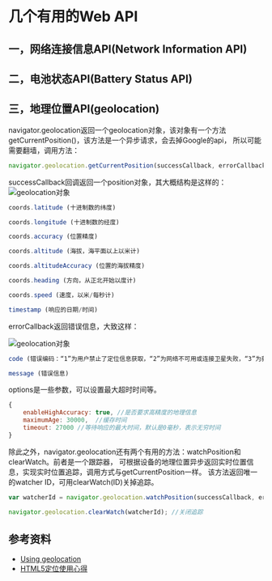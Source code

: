 # 几个有用的Web API

## 一，网络连接信息API(Network Information API)

## 二，电池状态API(Battery Status API)

## 三，地理位置API(geolocation)

navigator.geolocation返回一个geolocation对象，该对象有一个方法getCurrentPosition()，该方法是一个异步请求，会去掉Google的api，
所以可能需要翻墙，调用方法：
```js
navigator.geolocation.getCurrentPosition(successCallback, errorCallback, options);
```
successCallback回调返回一个position对象，其大概结构是这样的：
![geolocation对象](http://p8rbt50i2.bkt.clouddn.com/blogWX20180528-105336.png)

```js
coords.latitude (十进制数的纬度)

coords.longitude (十进制数的经度)

coords.accuracy (位置精度)

coords.altitude (海拔，海平面以上以米计)

coords.altitudeAccuracy (位置的海拔精度)

coords.heading (方向，从正北开始以度计)

coords.speed (速度，以米/每秒计)

timestamp (响应的日期/时间)
```


errorCallback返回错误信息，大致这样：

![geolocation对象](http://p8rbt50i2.bkt.clouddn.com/WX20180528-110527.png)

```js
code (错误编码：“1”为用户禁止了定位信息获取，“2”为网络不可用或连接卫星失败，“3”为获取定位所花费的时间过长，“0”为出现未知错误)

message (错误信息)
```

options是一些参数，可以设置最大超时时间等。

```js
{
  	enableHighAccuracy: true, //是否要求高精度的地理信息
  	maximumAge: 30000,  //缓存时间
  	timeout: 27000 //等待响应的最大时间，默认是0毫秒，表示无穷时间
}
```

除此之外，navigator.geolocation还有两个有用的方法：watchPosition和clearWatch。前者是一个跟踪器，
可根据设备的地理位置异步返回实时位置信息，实现实时位置追踪，调用方式与getCurrentPosition一样。
该方法返回唯一的watcher ID，可用clearWatch(ID)关掉追踪。

```js
var watcherId = navigator.geolocation.watchPosition(successCallback, errorCallback, options); //启动追踪

navigator.geolocation.clearWatch(watcherId); //关闭追踪
```

<WebAPIs-Geolocation/>

## 参考资料
- [Using geolocation](https://developer.mozilla.org/en-US/docs/Web/API/Geolocation/Using_geolocation)
- [HTML5定位使用心得](https://www.cnblogs.com/czf-zone/archive/2013/11/09/3415658.html)


<comment-tool></comment-tool>